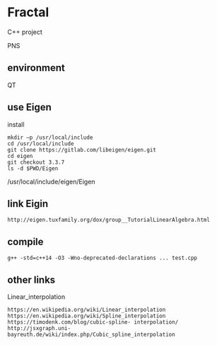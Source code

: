 # Fractal
C++ project

PNS

## environment
QT

## use Eigen
install
```
mkdir –p /usr/local/include
cd /usr/local/include
git clone https://gitlab.com/libeigen/eigen.git
cd eigen
git checkout 3.3.7
ls -d $PWD/Eigen 
```
/usr/local/include/eigen/Eigen

## link Eigin
```
http://eigen.tuxfamily.org/dox/group__TutorialLinearAlgebra.html
```

## compile
```
g++ -std=c++14 -O3 -Wno-deprecated-declarations ... test.cpp
```

## other links
Linear_interpolation
```
https://en.wikipedia.org/wiki/Linear_interpolation
https://en.wikipedia.org/wiki/Spline_interpolation
https://timodenk.com/blog/cubic-spline- interpolation/
http://jsxgraph.uni-bayreuth.de/wiki/index.php/Cubic_spline_interpolation
```
